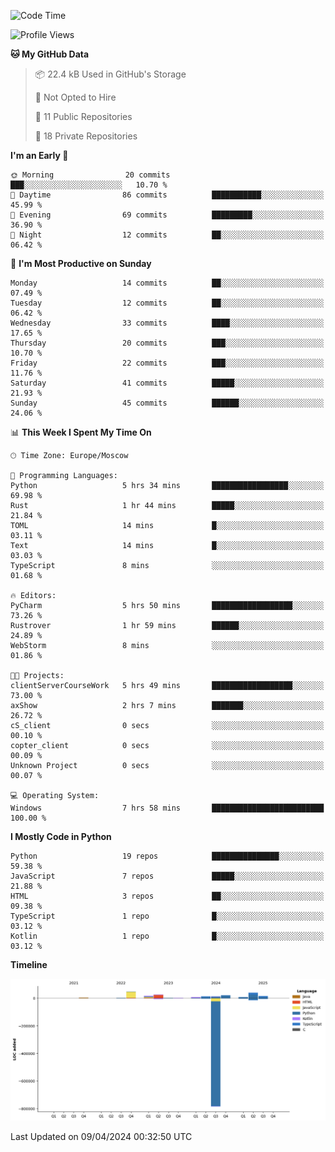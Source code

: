 <!--START_SECTION:waka-->
![Code Time](http://img.shields.io/badge/Code%20Time-251%20hrs%2033%20mins-blue)

![Profile Views](http://img.shields.io/badge/Profile%20Views-0-blue)

**🐱 My GitHub Data** 

> 📦 22.4 kB Used in GitHub's Storage 
 > 
> 🚫 Not Opted to Hire
 > 
> 📜 11 Public Repositories 
 > 
> 🔑 18 Private Repositories 
 > 
**I'm an Early 🐤** 

```text
🌞 Morning                20 commits          ███░░░░░░░░░░░░░░░░░░░░░░   10.70 % 
🌆 Daytime                86 commits          ███████████░░░░░░░░░░░░░░   45.99 % 
🌃 Evening                69 commits          █████████░░░░░░░░░░░░░░░░   36.90 % 
🌙 Night                  12 commits          ██░░░░░░░░░░░░░░░░░░░░░░░   06.42 % 
```
📅 **I'm Most Productive on Sunday** 

```text
Monday                   14 commits          ██░░░░░░░░░░░░░░░░░░░░░░░   07.49 % 
Tuesday                  12 commits          ██░░░░░░░░░░░░░░░░░░░░░░░   06.42 % 
Wednesday                33 commits          ████░░░░░░░░░░░░░░░░░░░░░   17.65 % 
Thursday                 20 commits          ███░░░░░░░░░░░░░░░░░░░░░░   10.70 % 
Friday                   22 commits          ███░░░░░░░░░░░░░░░░░░░░░░   11.76 % 
Saturday                 41 commits          █████░░░░░░░░░░░░░░░░░░░░   21.93 % 
Sunday                   45 commits          ██████░░░░░░░░░░░░░░░░░░░   24.06 % 
```


📊 **This Week I Spent My Time On** 

```text
🕑︎ Time Zone: Europe/Moscow

💬 Programming Languages: 
Python                   5 hrs 34 mins       █████████████████░░░░░░░░   69.98 % 
Rust                     1 hr 44 mins        █████░░░░░░░░░░░░░░░░░░░░   21.84 % 
TOML                     14 mins             █░░░░░░░░░░░░░░░░░░░░░░░░   03.11 % 
Text                     14 mins             █░░░░░░░░░░░░░░░░░░░░░░░░   03.03 % 
TypeScript               8 mins              ░░░░░░░░░░░░░░░░░░░░░░░░░   01.68 % 

🔥 Editors: 
PyCharm                  5 hrs 50 mins       ██████████████████░░░░░░░   73.26 % 
Rustrover                1 hr 59 mins        ██████░░░░░░░░░░░░░░░░░░░   24.89 % 
WebStorm                 8 mins              ░░░░░░░░░░░░░░░░░░░░░░░░░   01.86 % 

🐱‍💻 Projects: 
clientServerCourseWork   5 hrs 49 mins       ██████████████████░░░░░░░   73.00 % 
axShow                   2 hrs 7 mins        ███████░░░░░░░░░░░░░░░░░░   26.72 % 
cS_client                0 secs              ░░░░░░░░░░░░░░░░░░░░░░░░░   00.10 % 
copter_client            0 secs              ░░░░░░░░░░░░░░░░░░░░░░░░░   00.09 % 
Unknown Project          0 secs              ░░░░░░░░░░░░░░░░░░░░░░░░░   00.07 % 

💻 Operating System: 
Windows                  7 hrs 58 mins       █████████████████████████   100.00 % 
```

**I Mostly Code in Python** 

```text
Python                   19 repos            ███████████████░░░░░░░░░░   59.38 % 
JavaScript               7 repos             █████░░░░░░░░░░░░░░░░░░░░   21.88 % 
HTML                     3 repos             ██░░░░░░░░░░░░░░░░░░░░░░░   09.38 % 
TypeScript               1 repo              █░░░░░░░░░░░░░░░░░░░░░░░░   03.12 % 
Kotlin                   1 repo              █░░░░░░░░░░░░░░░░░░░░░░░░   03.12 % 
```



**Timeline**

![Lines of Code chart](https://raw.githubusercontent.com/adlemx/adlemx/main/assets/bar_graph.png)


 Last Updated on 09/04/2024 00:32:50 UTC
<!--END_SECTION:waka-->
